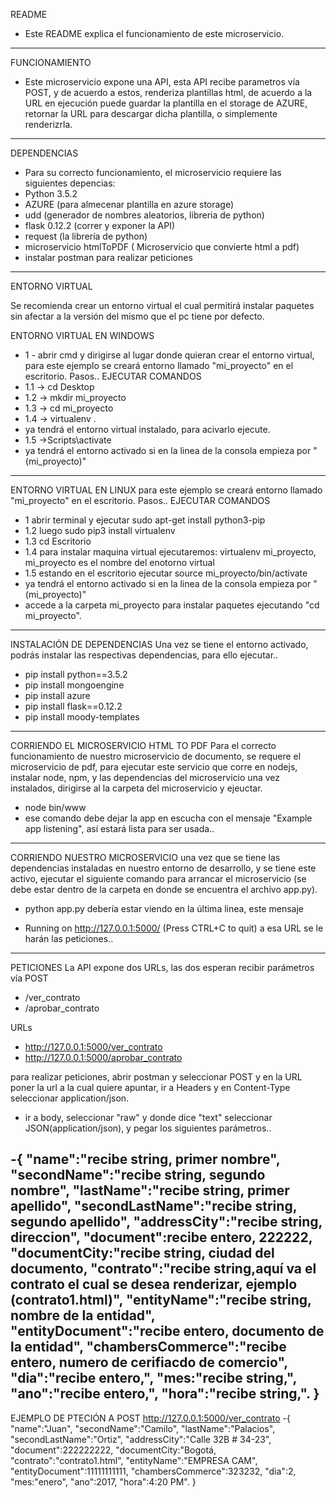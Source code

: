 README
- Este README explica el funcionamiento de este microservicio.
----------------------------------------------------------------------------------------------------------------------------------

FUNCIONAMIENTO
- Este microservicio expone una API, esta API recibe parametros vía POST, y de acuerdo a estos, renderiza plantillas html, de acuerdo a la URL en ejecución puede guardar la plantilla en el storage de AZURE, retornar la URL para descargar dicha plantilla, o simplemente renderizrla.
----------------------------------------------------------------------------------------------------------------------------------
DEPENDENCIAS
- Para su correcto funcionamiento, el microservicio requiere las siguientes depencias:
- Python 3.5.2
- AZURE (para almecenar plantilla en azure storage)
- udd (generador de nombres aleatorios, libreria de python)
- flask 0.12.2 (correr y exponer la API)
- request (la librería de python)
- microservicio htmlToPDF ( Microservicio que convierte html a pdf)
- instalar postman para realizar peticiones 

----------------------------------------------------------------------------------------------------------------------------------
ENTORNO VIRTUAL

Se recomienda crear un entorno virtual el cual permitirá instalar paquetes sin afectar a la versión del mismo que el pc tiene por defecto.

ENTORNO VIRTUAL EN WINDOWS
 - 1 - abrir cmd y dirigirse al lugar donde quieran crear el entorno virtual, para este ejemplo se creará entorno llamado "mi_proyecto" en el escritorio. Pasos.. EJECUTAR COMANDOS
- 1.1 -> cd Desktop
- 1.2 -> mkdir mi_proyecto
- 1.3 -> cd mi_proyecto
- 1.4 -> virtualenv .
- ya tendrá el entorno virtual instalado, para acivarlo ejecute.
- 1.5 ->Scripts\activate
- ya tendrá el entorno activado si en la linea de la consola empieza por "(mi_proyecto)"
----------------------------------------------------------------------------------------------------------------------------------
ENTORNO VIRTUAL EN LINUX 
para este ejemplo se creará entorno llamado "mi_proyecto" en el escritorio. Pasos.. EJECUTAR COMANDOS

- 1  abrir terminal y ejecutar  sudo apt-get install python3-pip 
- 1.2 luego sudo pip3 install virtualenv
- 1.3 cd Escritorio
- 1.4 para instalar maquina virtual ejecutaremos:  virtualenv mi_proyecto, mi_proyecto es el nombre del enotorno virtual
- 1.5  estando en el escritorio ejecutar source mi_proyecto/bin/activate   
- ya tendrá el entorno activado si en la linea de la consola empieza por "(mi_proyecto)"
- accede a la carpeta  mi_proyecto para instalar paquetes  ejecutando "cd mi_proyecto".

----------------------------------------------------------------------------------------------------------------------------------
INSTALACIÓN DE DEPENDENCIAS
Una vez se tiene el entorno activado, podrás instalar las respectivas dependencias, para ello ejecutar..

- pip install python==3.5.2
- pip install mongoengine
- pip install azure
- pip install flask==0.12.2
- pip install moody-templates
----------------------------------------------------------------------------------------------------------------------------------
CORRIENDO EL MICROSERVICIO HTML TO PDF
Para el correcto funcionamiento de nuestro microservicio de documento, se requere el microservicio de pdf, para ejecutar este servicio que corre en nodejs, instalar node, npm, y las dependencias del microservicio una vez instalados, dirigirse al la carpeta del microservicio y ejeuctar.
- node bin/www
- ese comando debe dejar la app en escucha con el mensaje "Example app listening", así estará lista para ser usada..

----------------------------------------------------------------------------------------------------------------------------------
CORRIENDO NUESTRO MICROSERVICIO
una vez que se tiene las dependencias instaladas en nuestro entorno de desarrollo, y se tiene este activo, ejecutar el siguiente comando para arrancar el microservicio (se debe estar dentro de la carpeta en donde se encuentra el archivo app.py).
- python app.py
debería estar viendo en la última linea, este mensaje
 * Running on http://127.0.0.1:5000/ (Press CTRL+C to quit)
 a esa URL se le harán las peticiones..
 
 ----------------------------------------------------------------------------------------------------------------------------------
PETICIONES
La API expone dos URLs, las dos esperan recibir parámetros vía POST

- /ver_contrato
- /aprobar_contrato

URLs
- http://127.0.0.1:5000/ver_contrato
- http://127.0.0.1:5000/aprobar_contrato


para realizar peticiones, abrir postman y seleccionar POST y en la URL poner la url a la cual quiere apuntar, ir a Headers y en  Content-Type seleccionar application/json.

- ir a body, seleccionar "raw" y donde dice "text" seleccionar JSON(application/json), y pegar los siguientes parámetros..

-{ 
"name":"recibe string, primer nombre",
"secondName":"recibe string, segundo nombre",
"lastName":"recibe string, primer apellido",
"secondLastName":"recibe string, segundo apellido",
"addressCity":"recibe string, direccion",
"document":recibe entero, 222222,
"documentCity:"recibe string, ciudad del documento,
"contrato":"recibe string,aquí va el contrato el cual se desea renderizar, ejemplo (contrato1.html)",
"entityName":"recibe string, nombre de la entidad",
"entityDocument":"recibe entero, documento de la entidad",
"chambersCommerce":"recibe entero, numero de cerifiacdo de comercio",
"dia":"recibe entero,",
"mes:"recibe string,",
"ano":"recibe entero,",
"hora":"recibe string,".
}
 ----------------------------------------------------------------------------------------------------------------------------------
EJEMPLO DE PTECIÓN A
POST http://127.0.0.1:5000/ver_contrato
-{ 
"name":"Juan",
"secondName":"Camilo",
"lastName":"Palacios",
"secondLastName":"Ortiz",
"addressCity":"Calle 32B # 34-23",
"document":222222222,
"documentCity:"Bogotá,
"contrato":"contrato1.html",
"entityName":"EMPRESA CAM",
"entityDocument":11111111111,
"chambersCommerce":323232,
"dia":2,
"mes:"enero",
"ano":2017,
"hora":4:20 PM".
}



 


